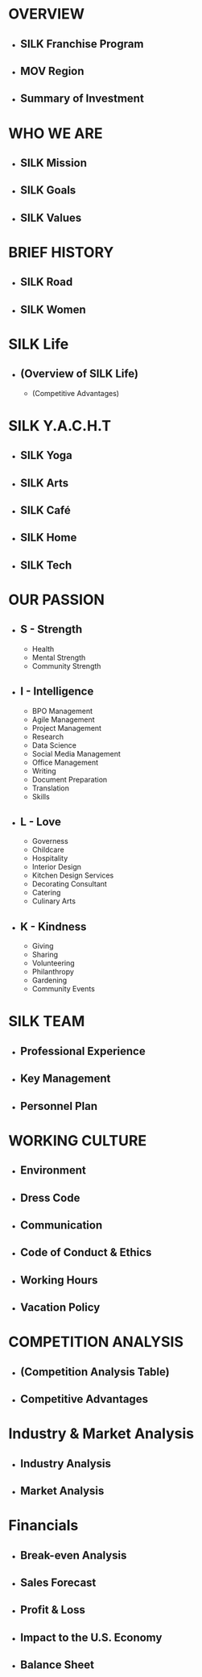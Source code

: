 # OVERVIEW
- ## SILK Franchise Program
- ## MOV Region
- ## Summary of Investment

# WHO WE ARE
- ## SILK Mission
- ## SILK Goals 
- ## SILK Values

# BRIEF HISTORY
- ## SILK Road
- ## SILK Women

# SILK Life
- ## (Overview of SILK Life)
  + (Competitive Advantages)

# SILK Y.A.C.H.T
- ## SILK Yoga
- ## SILK Arts
- ## SILK Café
- ## SILK Home
- ## SILK Tech

# OUR PASSION
- ## S - Strength
  + Health
  + Mental Strength
  + Community Strength

- ## I - Intelligence
  + BPO Management
  + Agile Management
  + Project Management
  + Research
  + Data Science
  + Social Media Management
  + Office Management
  + Writing
  + Document Preparation
  + Translation
  + Skills

- ## L - Love
  + Governess
  + Childcare
  + Hospitality
  + Interior Design
  + Kitchen Design Services
  + Decorating Consultant
  + Catering
  + Culinary Arts

- ## K - Kindness
  + Giving
  + Sharing
  + Volunteering
  + Philanthropy
  + Gardening
  + Community Events

# SILK TEAM
- ## Professional Experience
- ## Key Management 
- ## Personnel Plan


# WORKING CULTURE
- ## Environment
- ## Dress Code
- ## Communication
- ## Code of Conduct & Ethics
- ## Working Hours
- ## Vacation Policy
 

# COMPETITION ANALYSIS
- ## (Competition Analysis Table)
- ## Competitive Advantages


# Industry & Market Analysis
- ## Industry Analysis
- ## Market Analysis

# Financials
- ## Break-even Analysis
- ## Sales Forecast
- ## Profit & Loss
- ## Impact to the U.S. Economy
- ## Balance Sheet